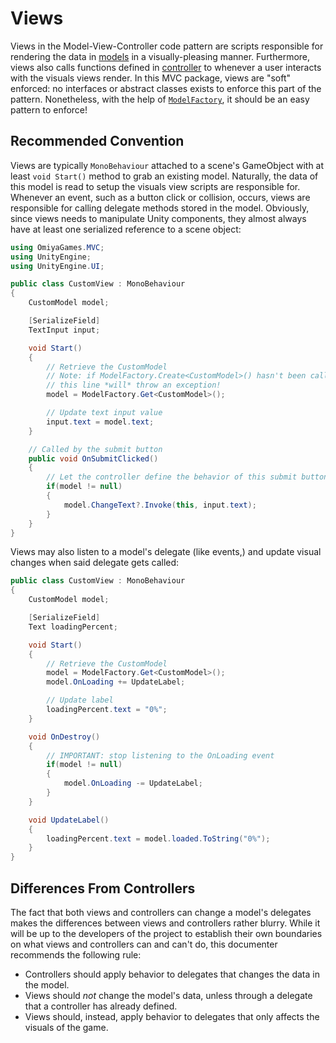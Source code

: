 # Views

Views in the Model-View-Controller code pattern are scripts responsible for rendering the data in [models](https://omiyagames.github.io/omiya-games-mvc/manual/model.html) in a visually-pleasing manner.  Furthermore, views also calls functions defined in [controller](https://omiyagames.github.io/omiya-games-mvc/manual/controller.html) to whenever a user interacts with the visuals views render.  In this MVC package, views are "soft" enforced: no interfaces or abstract classes exists to enforce this part of the pattern.  Nonetheless, with the help of [`ModelFactory`](https://omiyagames.github.io/omiya-games-mvc/manual/model.html#model-factory), it should be an easy pattern to enforce!

## Recommended Convention

Views are typically `MonoBehaviour` attached to a scene's GameObject with at least `void Start()` method to grab an existing model.  Naturally, the data of this model is read to setup the visuals view scripts are responsible for.  Whenever an event, such as a button click or collision, occurs, views are responsible for calling delegate methods stored in the model.  Obviously, since views needs to manipulate Unity components, they almost always have at least one serialized reference to a scene object:

```cs
using OmiyaGames.MVC;
using UnityEngine;
using UnityEngine.UI;

public class CustomView : MonoBehaviour
{
	CustomModel model;

	[SerializeField]
	TextInput input;

	void Start()
	{
		// Retrieve the CustomModel
		// Note: if ModelFactory.Create<CustomModel>() hasn't been called yet,
		// this line *will* throw an exception!
		model = ModelFactory.Get<CustomModel>();

		// Update text input value
		input.text = model.text;
	}

	// Called by the submit button
	public void OnSubmitClicked()
	{
		// Let the controller define the behavior of this submit button
		if(model != null)
		{
			model.ChangeText?.Invoke(this, input.text);
		}
	}
}
```

Views may also listen to a model's delegate (like events,) and update visual changes when said delegate gets called:

```cs
public class CustomView : MonoBehaviour
{
	CustomModel model;

	[SerializeField]
	Text loadingPercent;

	void Start()
	{
		// Retrieve the CustomModel
		model = ModelFactory.Get<CustomModel>();
		model.OnLoading += UpdateLabel;

		// Update label
		loadingPercent.text = "0%";
	}

	void OnDestroy()
	{
		// IMPORTANT: stop listening to the OnLoading event
		if(model != null)
		{
			model.OnLoading -= UpdateLabel;
		}
	}

	void UpdateLabel()
	{
		loadingPercent.text = model.loaded.ToString("0%");
	}
}
```

## Differences From Controllers

The fact that both views and controllers can change a model's delegates makes the differences between views and controllers rather blurry.  While it will be up to the developers of the project to establish their own boundaries on what views and controllers can and can't do, this documenter recommends the following rule:

- Controllers should apply behavior to delegates that changes the data in the model.
- Views should *not* change the model's data, unless through a delegate that a controller has already defined.
- Views should, instead, apply behavior to delegates that only affects the visuals of the game.
